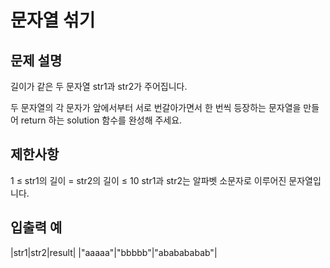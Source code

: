 # 문자열 섞기


## 문제 설명
길이가 같은 두 문자열 str1과 str2가 주어집니다.

두 문자열의 각 문자가 앞에서부터 서로 번갈아가면서 한 번씩 등장하는 문자열을 만들어 return 하는 solution 함수를 완성해 주세요.

## 제한사항
1 ≤ str1의 길이 = str2의 길이 ≤ 10
str1과 str2는 알파벳 소문자로 이루어진 문자열입니다.

## 입출력 예
|str1|str2|result|
|"aaaaa"|"bbbbb"|"ababababab"|